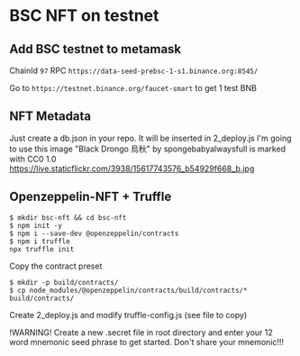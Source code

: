 # BSC NFT on testnet

## Add BSC testnet to metamask
ChainId ```97```
RPC ```https://data-seed-prebsc-1-s1.binance.org:8545/```

Go to ```https://testnet.binance.org/faucet-smart``` to get 1 test BNB

## NFT Metadata
Just create a db.json in your repo.
It will be inserted in 2_deploy.js
I'm going to use this image
"Black Drongo 烏秋" by spongebabyalwaysfull is marked with CC0 1.0
https://live.staticflickr.com/3938/15617743576_b54929f668_b.jpg 


## Openzeppelin-NFT + Truffle
```
$ mkdir bsc-nft && cd bsc-nft
$ npm init -y
$ npm i --save-dev @openzeppelin/contracts
$ npm i truffle
npx truffle init
```
Copy the contract preset
```
$ mkdir -p build/contracts/
$ cp node_modules/@openzeppelin/contracts/build/contracts/* build/contracts/
```
Create 2_deploy.js and modify truffle-config.js (see file to copy)

!WARNING!
Create a new .secret file in root directory and enter your 12 word mnemonic seed phrase to get started.
Don't share your mnemonic!!!

##
